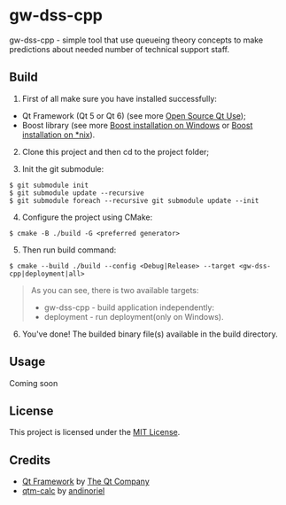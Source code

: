 # gw-dss-cpp

gw-dss-cpp - simple tool that use queueing theory concepts to make predictions about needed number of technical support staff. 

## Build

1. First of all make sure you have installed successfully:
* Qt Framework (Qt 5 or Qt 6) (see more [Open Source Qt Use](https://www.qt.io/download-open-source));
* Boost library (see more [Boost installation on Windows](https://www.boost.org/doc/libs/1_75_0/more/getting_started/windows.html) or [Boost installation on *nix](https://www.boost.org/doc/libs/1_75_0/more/getting_started/unix-variants.html)).

2. Clone this project and then cd to the project folder;

3. Init the git submodule:
```
$ git submodule init
$ git submodule update --recursive
$ git submodule foreach --recursive git submodule update --init 
```

4. Configure the project using CMake:
```
$ cmake -B ./build -G <preferred generator>
```

5. Then run build command:
```
$ cmake --build ./build --config <Debug|Release> --target <gw-dss-cpp|deployment|all>
```
> As you can see, there is two available targets:
> * gw-dss-cpp - build application independently:
> * deployment - run deployment(only on Windows).

6. You've done! The builded binary file(s) available in the build directory.

## Usage

Coming soon

## License

This project is licensed under the [MIT License](LICENSE).

## Credits

* [Qt Framework](https://github.com/qt) by [The Qt Company](https://www.qt.io/)
* [qtm-calc](https://github.com/andinoriel/qtm-calc/) by [andinoriel](https://github.com/andinoriel/)
